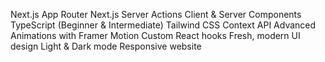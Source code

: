 Next.js App Router
Next.js Server Actions
Client & Server Components
TypeScript (Beginner & Intermediate)
Tailwind CSS
Context API
Advanced Animations with Framer Motion
Custom React hooks
Fresh, modern UI design
Light & Dark mode
Responsive website
